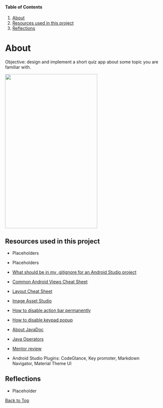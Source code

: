 #### Table of Contents
  1. [About](#about)
  2. [Resources used in this project](#resources-used-in-this-project)
  3. [Reflections](#reflections)

  # About
  Objective: design and implement a short quiz app about some topic you are familiar with.

<img src="https://i.imgur.com/AMER3Yy.png" width="300" height="500">

## Resources used in this project

* Placeholders

* Placeholders

* [What should be in my .gitignore for an Android Studio project](https://stackoverflow.com/a/17803964/8651044)

* [Common Android Views Cheat Sheet](https://drive.google.com/file/d/0B5XIkMkayHgRMVljUVIyZzNmQUU/view)

* [Layout Cheat Sheet](https://s3.amazonaws.com/video.udacity-data.com/topher/2016/June/576abcfc_layout-cheat-sheet/layout-cheat-sheet.pdf)

* [Image Asset Studio](https://developer.android.com/studio/write/image-asset-studio.html)

* [How to disable action bar permanently](https://stackoverflow.com/a/44754842/8651044)

* [How to disable keypad popup](https://stackoverflow.com/questions/10611833/how-to-disable-keypad-popup-when-on-edittext/13908440#13908440)

* [About JavaDoc](https://stackoverflow.com/questions/19172015/what-exactly-is-javadoc/19172263#19172263)

* [Java Operators](http://www.mathcs.emory.edu/~cheung/Courses/170/Syllabus/04/shorthand.html)

* [Mentor review]()

* Android Studio Plugins: CodeGlance, Key promoter, Markdown Navigator, Material Theme UI

## Reflections

* Placeholder

[Back to Top](#table-of-contents)
